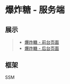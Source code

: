 # 爆炸糖 - 服务端

## 展示
> * [爆炸糖 - 前台页面](https://github.com/conghuahuadan/y)
> * [爆炸糖 - 后台页面](https://github.com/conghuahuadan/y-admin)

## 框架
SSM